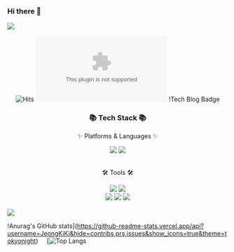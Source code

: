 ### Hi there 👋
<img src="https://capsule-render.vercel.app/api?type=wave&color=auto&height=400&section=header&text=Welcome%20to%20Jingni%20House&fontSize=70" />

<div align=center>

![Hits](https://hits.seeyoufarm.com/api/count/incr/badge.svg?url=https%3A%2F%2Fgithub.com%2Fjingni1115&count_bg=%2379C83D&title_bg=%23555555&icon=&icon_color=%23E7E7E7&title=hits&edge_flat=false)
![Gmail Badge](mailto:vviian.2@gmail.com)
!Tech Blog Badge
</div>

<div align=center>
<h3>📚 Tech Stack 📚</h3>
<p>✨ Platforms & Languages ✨</p>
</div>
<div align="center">
<img src="https://img.shields.io/badge/iOS-000000?style=flat&logo=ios&logoColor=white" />
<img src="https://img.shields.io/badge/Swift-F05138?style=flat&logo=swift&logoColor=white" />
</div>
<br>
<div align=center>
<p>🛠 Tools 🛠</p>
</div>
<div align=center>
<img src="https://img.shields.io/badge/Visual%20Studio%20Code-007ACC?style=flat&logo=VisualStudioCode&logoColor=white" />
<img src="https://img.shields.io/badge/Xcode-147EFB?style=flat&logo=xcode&logoColor=white" />
<br>
<img src="https://img.shields.io/badge/Notion-000000?style=flat&logo=notion&logoColor=white" />
<img src="https://img.shields.io/badge/Velog-20C997?style=flat&logo=Velog&logoColor=white" />
<img src="https://img.shields.io/badge/GitHub-181717?style=flat&logo=GitHub&logoColor=white" />
</div>

<br>

<img src="https://github.com/JeongKiKi/JeongKiKi/blob/output/github-contribution-grid-snake.svg"/>

<br>

!Anurag's GitHub stats](https://github-readme-stats.vercel.app/api?username=JeongKiKi&hide=contribs,prs,issues&show_icons=true&theme=tokyonight) &nbsp;&nbsp;&nbsp; [![Top Langs](https://github-readme-stats.vercel.app/api/top-langs/?username=jingni1115&layout=compact)

